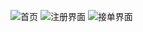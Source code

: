 ![首页](
        https://github.com/zhl530i/schooltask-client/blob/master/Photo/index.png
      )
![注册界面](
        schooltask-client/Photo/regist.png
      )
![接单界面](
        schooltask-client/Photo/order.png
      )
